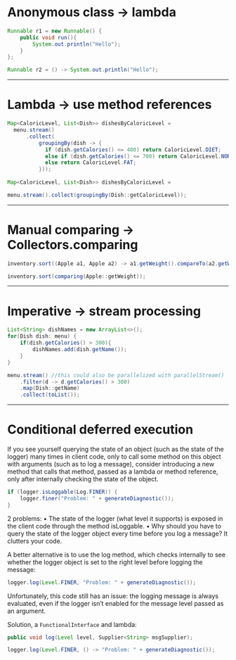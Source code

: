 # Anonymous class -> lambda

```java title="Before"
Runnable r1 = new Runnable() {
    public void run(){
        System.out.println("Hello");
    }
};
```

```java title="After"
Runnable r2 = () -> System.out.println("Hello");
```

---
# Lambda -> use method references

```java title="Before"
Map<CaloricLevel, List<Dish>> dishesByCaloricLevel =
  menu.stream()
      .collect(
          groupingBy(dish -> {
            if (dish.getCalories() <= 400) return CaloricLevel.DIET;
            else if (dish.getCalories() <= 700) return CaloricLevel.NORMAL;
            else return CaloricLevel.FAT;
          }));
 
Map<CaloricLevel, List<Dish>> dishesByCaloricLevel = 

```

```java title="After"
menu.stream().collect(groupingBy(Dish::getCaloricLevel));
```  

 ---
# Manual comparing -> Collectors.comparing

```java title="Before"
inventory.sort((Apple a1, Apple a2) -> a1.getWeight().compareTo(a2.getWeight()));
```

```java title="After"
inventory.sort(comparing(Apple::getWeight));   
```
 
 ---
# Imperative -> stream processing

```java title="Before"
List<String> dishNames = new ArrayList<>();
for(Dish dish: menu) {
    if(dish.getCalories() > 300){
        dishNames.add(dish.getName());
    }
}
```
  
```java title="After"
menu.stream() //this could also be parallelized with parallelStream()
    .filter(d -> d.getCalories() > 300)
    .map(Dish::getName)
    .collect(toList());
```

---
# Conditional deferred execution

If you see yourself querying the state of an object (such as the state of the logger) many times in client code, only to call some method on this object with arguments (such as to log a message), consider introducing a new method that calls that method, passed as a lambda or method reference, only after internally checking the state of the object. 
 
```java title="Before"
if (logger.isLoggable(Log.FINER)) {
    logger.finer("Problem: " + generateDiagnostic());
}
```

2 problems:
	• The state of the logger (what level it supports) is exposed in the client code through the method isLoggable.
	• Why should you have to query the state of the logger object every time before you log a message? It clutters your code.
 
A better alternative is to use the log method, which checks internally to see whether the logger object is set to the right level before logging the message:
 
```java
logger.log(Level.FINER, "Problem: " + generateDiagnostic());
```
 
Unfortunately, this code still has an issue: the logging message is always evaluated, even if the logger isn’t enabled for the message level passed as an argument.
 
Solution, a `FunctionalInterface` and lambda:

```java title="After"
public void log(Level level, Supplier<String> msgSupplier);

logger.log(Level.FINER, () -> "Problem: " + generateDiagnostic());
```
 


